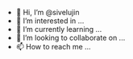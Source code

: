 - 👋 Hi, I’m @sivelujin
- 👀 I’m interested in ...
- 🌱 I’m currently learning ...
- 💞️ I’m looking to collaborate on ...
- 📫 How to reach me ...

<!---
sivelujin/sivelujin is a ✨ special ✨ repository because its `README.md` (this file) appears on your GitHub profile.
You can click the Preview link to take a look at your changes.
--->
